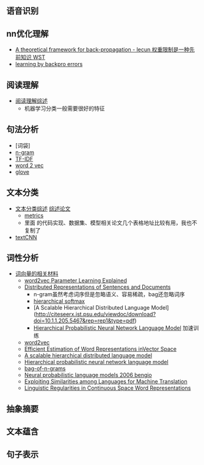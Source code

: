 
## 语音识别
## nn优化理解
- [A theoretical framework for back-propagation - lecun 权重限制是一种先前知识 WST](http://citeseerx.ist.psu.edu/viewdoc/download?doi=10.1.1.28.5453&rep=rep1&type=pdf)
- [learning by backpro errors]()
## 阅读理解
- [阅读理解综述](https://blog.csdn.net/stay_foolish12/article/details/91049154?)
  - 机器学习分类一般需要很好的特征 
## 句法分析
- [词袋] 
- [n-gram](https://www.zhihu.com/search?type=content&q=N-GRAM)
- [TF-IDF](https://www.zhihu.com/search?type=content&q=TF-IDF) 
- [word 2 vec](https://arxiv.org/pdf/1301.3781.pdf%C3%AC%E2%80%94%20%C3%AC%E2%80%9E%C5%93)
- [glove](https://aclanthology.org/D14-1162.pdf)
## 文本分类
- [文本分类综述](https://www.zhihu.com/question/27529154/answer/1643865710) [综述论文](https://arxiv.org/pdf/2008.00364v2.pdf)
  - [metrics](https://blog.csdn.net/sinat_28576553/article/details/80258619) 
  - 里面 的代码实现、数据集、模型相关论文几个表格地址比较有用，我也不复制了
- [textCNN](http://www.arxiv.org/pdf/1408.5882.pdf)
## 词性分析
- [词向量的相关材料](https://www.zhihu.com/search?type=content&q=%E8%AF%8D%E5%90%91%E9%87%8F)
  - [word2vec Parameter Learning Explained](http://cs.kangwon.ac.kr/~leeck/NLP2/arxiv14_word2vec_parameter_learning_explained.pdf) 
  - [Distributed Representations of Sentences and Documents](http://proceedings.mlr.press/v32/le14.pdf)
    - n-gram虽然考虑词序但是忽略语义、容易稀疏，bag还忽略词序 
    - [hierarchical softmax ](http://proceedings.mlr.press/r5/morin05a/morin05a.pdf)
    - [A Scalable Hierarchical Distributed Language Model] (http://citeseerx.ist.psu.edu/viewdoc/download?doi=10.1.1.205.5467&rep=rep1&type=pdf)
    - [Hierarchical Probabilistic Neural Network Language Model](http://proceedings.mlr.press/r5/morin05a/morin05a.pdf) 加速训练
  - [word2vec](https://code.google.com/archive/p/word2vec/)
  - [Efficient Estimation of Word Representations inVector Space ](https://www.researchgate.net/publication/234131319_Efficient_Estimation_of_Word_Representations_in_Vector_Space)
  - [A scalable hierarchical distributed language model](http://citeseerx.ist.psu.edu/viewdoc/download?doi=10.1.1.205.5467&rep=rep1&type=pdf)
  - [Hierarchical probabilistic neural network language model](http://proceedings.mlr.press/r5/morin05a/morin05a.pdf)
  - [bag-of-n-grams](https://www.tandfonline.com/doi/pdf/10.1080/00437956.1954.11659520)
  - [Neural probabilistic language models 2006 bengio]()
  - [Exploiting Similarities among Languages for Machine Translation](https://asset-pdf.scinapse.io/prod/2126725946/2126725946.pdf)
  - [Linguistic Regularities in Continuous Space Word Representations](https://aclanthology.org/N13-1090.pdf)
## 抽象摘要
## 文本蕴含
## 句子表示
